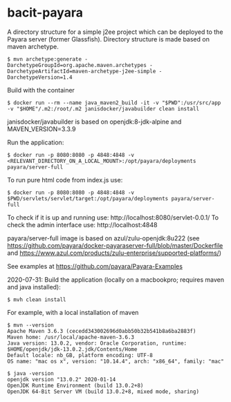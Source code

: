 # bacit-payara
A directory structure for a simple j2ee project which can be deployed to the Payara server (former Glassfish). Directory structure is made based on maven archetype. 

    $ mvn archetype:generate -DarchetypeGroupId=org.apache.maven.archetypes -DarchetypeArtifactId=maven-archetype-j2ee-simple -DarchetypeVersion=1.4



Build with the container 

    $ docker run --rm --name java_maven2_build -it -v "$PWD":/usr/src/app  -v "$HOME"/.m2:/root/.m2 janisdocker/javabuilder clean install

janisdocker/javabuilder is based on openjdk:8-jdk-alpine and MAVEN_VERSION=3.3.9


Run the application:

    $ docker run -p 8080:8080 -p 4848:4848 -v <RELEVANT_DIRECTORY_ON_A_LOCAL_MOUNT>:/opt/payara/deployments payara/server-full


To run pure html code from index.js use:

    $ docker run -p 8080:8080 -p 4848:4848 -v $PWD/servlets/servlet/target:/opt/payara/deployments payara/server-full


To check if it is up and running use:
    http://localhost:8080/servlet-0.0.1/
To check the admin interface use:
    http://localhost:4848

payara/server-full image is based on azul/zulu-openjdk:8u222 
(see https://github.com/payara/docker-payaraserver-full/blob/master/Dockerfile and  https://www.azul.com/products/zulu-enterprise/supported-platforms/)

See examples at https://github.com/payara/Payara-Examples

2020-07-31: Build the application (locally on a macbookpro; requires maven and java installed):

    $ mvh clean install

For example, with a local installation of maven

    $ mvn --version
    Apache Maven 3.6.3 (cecedd343002696d0abb50b32b541b8a6ba2883f)
    Maven home: /usr/local/apache-maven-3.6.3
    Java version: 13.0.2, vendor: Oracle Corporation, runtime: $HOME/openjdk/jdk-13.0.2.jdk/Contents/Home
    Default locale: nb_GB, platform encoding: UTF-8
    OS name: "mac os x", version: "10.14.4", arch: "x86_64", family: "mac"

    $ java -version
    openjdk version "13.0.2" 2020-01-14
    OpenJDK Runtime Environment (build 13.0.2+8)
    OpenJDK 64-Bit Server VM (build 13.0.2+8, mixed mode, sharing)
